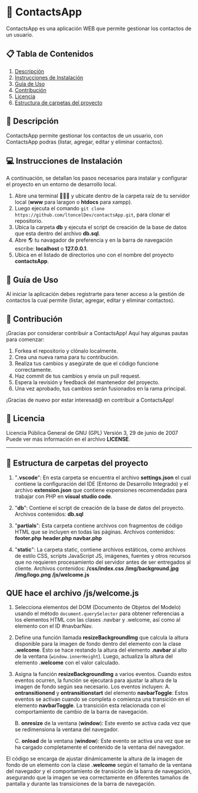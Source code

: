 <!-- @format -->

# 🚀 ContactsApp

ContactsApp es una aplicación WEB que permite gestionar los contactos de un usuario.

## 📋 Tabla de Contenidos

1. [Descripción](#descripción)
2. [Instrucciones de Instalación](#instrucciones-de-instalación)
3. [Guía de Uso](#guía-de-uso)
4. [Contribución](#contribución)
5. [Licencia](#licencia)
6. [Estructura de carpetas del proyecto](#estructura-de-carpetas-del-proyecto)

## 📝 Descripción

ContactsApp permite gestionar los contactos de un usuario, con ContactsApp podras (listar, agregar, editar y eliminar contactos).

## 💻 Instrucciones de Instalación

A continuación, se detallan los pasos necesarios para instalar y configurar el proyecto en un entorno de desarrollo local.

1. Abre una terminal 👨🏿‍💻 y ubicate dentro de la carpeta raíz de tu servidor local (**www** para laragon o **htdocs** para xampp).
2. Luego ejecuta el comando `git clone https://github.com/ltoncelDev/contactsApp.git`, para clonar el repositorio.
3. Ubica la carpeta **db** y ejecuta el script de creación de la base de datos que esta dentro del archivo **db.sql**.
4. Abre :earth_americas: tu navagador de preferencia y en la barra de navegación escribe: **localhost** o **127.0.0.1**.
5. Ubica en el listado de directorios uno con el nombre del proyecto **contactsApp**.

## 📘 Guía de Uso

Al iniciar la aplicación debes registrarte para tener acceso a la gestión de contactos la cual permite (listar, agregar, editar y eliminar contactos).

## 🤝 Contribución

¡Gracias por considerar contribuir a ContactsApp! Aquí hay algunas pautas para comenzar:

1. Forkea el repositorio y clónalo localmente.
2. Crea una nueva rama para tu contribución.
3. Realiza tus cambios y asegúrate de que el código funcione correctamente.
4. Haz commit de tus cambios y envía un pull request.
5. Espera la revisión y feedback del mantenedor del proyecto.
6. Una vez aprobado, tus cambios serán fusionados en la rama principal.

¡Gracias de nuevo por estar interesad@ en contribuir a ContactsApp!

## 📄 Licencia

Licencia Pública General de GNU (GPL)
Versión 3, 29 de junio de 2007
Puede ver más información en el archivo **LICENSE**.

---

## 📂 Estructura de carpetas del proyecto

1. "**.vscode**": En esta carpeta se encuentra el archivo **settings.json** el cual contiene la configuración del IDE (Entorno de Desarrollo Integrado) y el archivo **extension.json** que contiene expensiones recomendadas para trabajar con PHP en **visual studio code**.

2. "**db**": Contiene el script de creación de la base de datos del proyecto.
   Archivos contenidos:
   **db.sql**

3. "**partials**": Esta carpeta contiene archivos con fragmentos de código HTML que se incluyen en todas las páginas.
   Archivos contenidos:
   **footer.php**
   **header.php**
   **navbar.php**

4. "**static**": La carpeta static, contiene archivos estáticos, como archivos de estilo CSS, scripts JavaScript JS, imágenes, fuentes y otros recursos que no requieren procesamiento del servidor antes de ser entregados al cliente.
   Archivos contenidos:
   **/css/index.css**
   **/img/background.jpg**
   **/img/logo.png**
   **/js/welcome.js**

## QUE hace el archivo /js/welcome.js

1. Selecciona elementos del DOM (Documento de Objetos del Modelo) usando el método `document.querySelector` para obtener referencias a los elementos HTML con las clases .navbar y .welcome, así como al elemento con el ID #navbarNav.

2. Define una función llamada **resizeBackgroundImg** que calcula la altura disponible para la imagen de fondo dentro del elemento con la clase **.welcome**.
   Esto se hace restando la altura del elemento **.navbar** al alto de la ventana (`window.innerHeight`).
   Luego, actualiza la altura del elemento **.welcome** con el valor calculado.

3. Asigna la función **resizeBackgroundImg** a varios eventos. Cuando estos eventos ocurren, la función se ejecutará para ajustar la altura de la imagen de fondo según sea necesario.
   Los eventos incluyen:
   A. **ontransitionend** y **ontransitionstart** del elemento **navbarToggle**: Estos eventos se activan cuando se completa o comienza una transición en el elemento **navbarToggle**.
   La transición esta relacionada con el comportamiento de cambio de la barra de navegación.

   B. **onresize** de la ventana (**window**): Este evento se activa cada vez que se redimensiona la ventana del navegador.

   C. **onload** de la ventana (**window**): Este evento se activa una vez que se ha cargado completamente el contenido de la ventana del navegador.

El código se encarga de ajustar dinámicamente la altura de la imagen de fondo de un elemento con la clase **.welcome** según el tamaño de la ventana del navegador y el comportamiento de transición de la barra de navegación, asegurando que la imagen se vea correctamente en diferentes tamaños de pantalla y durante las transiciones de la barra de navegación.
